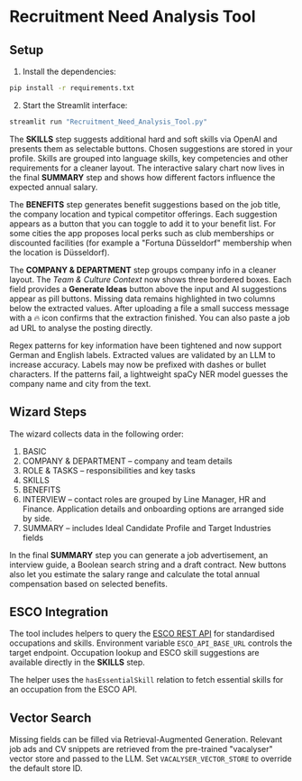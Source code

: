 # Recruitment Need Analysis Tool

## Setup

1. Install the dependencies:

```bash
pip install -r requirements.txt
```

2. Start the Streamlit interface:

```bash
streamlit run "Recruitment_Need_Analysis_Tool.py"
```

The **SKILLS** step suggests additional hard and soft skills via OpenAI and
presents them as selectable buttons. Chosen suggestions are stored in your
profile. Skills are grouped into language skills, key competencies and other
requirements for a cleaner layout. The interactive salary chart now lives in the
final **SUMMARY** step and shows how different factors influence the expected
annual salary.

The **BENEFITS** step generates benefit suggestions based on the job title, the
company location and typical competitor offerings. Each suggestion appears as a
button that you can toggle to add it to your benefit list. For some cities the
app proposes local perks such as club memberships or discounted facilities (for
example a "Fortuna Düsseldorf" membership when the location is Düsseldorf).

The **COMPANY & DEPARTMENT** step groups company info in a cleaner layout. The
*Team & Culture Context* now shows three bordered boxes. Each field provides a
**Generate Ideas** button above the input and AI suggestions appear as pill
buttons. Missing data remains highlighted in two columns below the extracted
values. After uploading a file a small success message with a 🔥 icon confirms
that the extraction finished. You can also paste a job ad URL to analyse the
posting directly.

Regex patterns for key information have been tightened and now support German
and English labels. Extracted values are validated by an LLM to increase
accuracy. Labels may now be prefixed with dashes or bullet characters.
If the patterns fail, a lightweight spaCy NER model guesses the company name
and city from the text.

## Wizard Steps

The wizard collects data in the following order:

1. BASIC
2. COMPANY & DEPARTMENT – company and team details
3. ROLE & TASKS – responsibilities and key tasks
4. SKILLS
5. BENEFITS
6. INTERVIEW – contact roles are grouped by Line Manager, HR and Finance. Application details and onboarding options are arranged side by side.
7. SUMMARY – includes Ideal Candidate Profile and Target Industries fields

In the final **SUMMARY** step you can generate a job advertisement, an interview
guide, a Boolean search string and a draft contract. New buttons also let you
estimate the salary range and calculate the total annual compensation based on
selected benefits.

## ESCO Integration

The tool includes helpers to query the [ESCO REST API](https://ec.europa.eu/esco/api) for
standardised occupations and skills. Environment variable `ESCO_API_BASE_URL` controls the
target endpoint. Occupation lookup and ESCO skill suggestions are available directly in the **SKILLS** step.

The helper uses the ``hasEssentialSkill`` relation to fetch essential skills for
an occupation from the ESCO API.

## Vector Search

Missing fields can be filled via Retrieval-Augmented Generation. Relevant job ads
and CV snippets are retrieved from the pre-trained "vacalyser" vector store and
passed to the LLM. Set ``VACALYSER_VECTOR_STORE`` to override the default store
ID.
